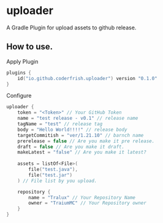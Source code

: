 # uploader

A Gradle Plugin for upload assets to github release.

## How to use.

Apply Plugin

```kotlin
plugins {
	id("io.github.coderfrish.uploader") version "0.1.0"
}
```

Configure

```kotlin
uploader {
    token = "<Token>" // Your GitHub Token
    name = "test release - v0.1" // release name
    tagName = "test" // release tag
    body = "Hello World!!!!" // release body
    targetCommitish = "ver/1.21.10" // barnch name
    prerelease = false // Are you make it pre release.
    draft = false // Are you make it draft.
    makeLatest = "false" // Are you make it latest?
    
    assets = listOf<File>(
        file("test.java"),
        file("test.jar")
    ) // File list by you upload.

    repository {
        name = "Tralux" // Your Repository Name
        owner = "TraiumMC" // Your Repository owner
    }
}
```
